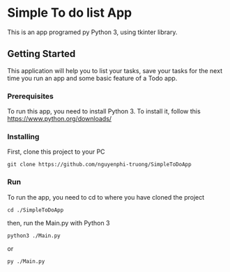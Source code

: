 # Simple To do list App
This is an app programed py Python 3, using tkinter library.
## Getting Started
This application will help you to list your tasks, save your tasks for the next time you run an app and some basic feature of a Todo app.
### Prerequisites
To run this app, you need to install Python 3. To install it, follow this https://www.python.org/downloads/
### Installing
First, clone this project to your PC
```
git clone https://github.com/nguyenphi-truong/SimpleToDoApp
```
### Run
To run the app, you need to cd to where you have cloned the project
```
cd ./SimpleToDoApp
```
then, run the Main.py with Python 3
```
python3 ./Main.py
```
or
```
py ./Main.py
```
